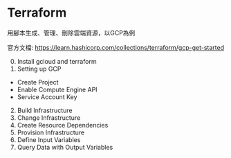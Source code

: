 # Terraform

用腳本生成、管理、刪除雲端資源，以GCP為例

官方文檔: https://learn.hashicorp.com/collections/terraform/gcp-get-started

0. Install gcloud and terraform
1. Setting up GCP
  * Create Project
  * Enable Compute Engine API
  * Service Account Key
2. Build Infrastructure
3. Change Infrastructure
4. Create Resource Dependencies
5. Provision Infrastructure
6. Define Input Variables
7. Query Data with Output Variables
